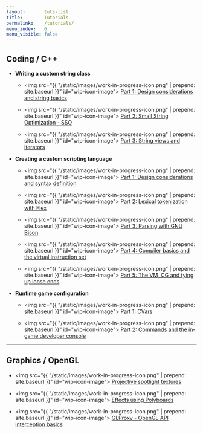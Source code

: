 ```yaml
---
layout:       tuts-list
title:        Tutorials
permalink:    /tutorials/
menu_index:   6
menu_visible: false
---
```


## Coding / C++

- **Writing a custom string class**

  - <img src="{{ "/static/images/work-in-progress-icon.png" | prepend: site.baseurl }}" id="wip-icon-image">
  [Part 1: Design considerations and string basics](#)

  - <img src="{{ "/static/images/work-in-progress-icon.png" | prepend: site.baseurl }}" id="wip-icon-image">
  [Part 2: Small String Optimization - SSO](#)

  - <img src="{{ "/static/images/work-in-progress-icon.png" | prepend: site.baseurl }}" id="wip-icon-image">
  [Part 3: String views and iterators](#)

- **Creating a custom scripting language**

  - <img src="{{ "/static/images/work-in-progress-icon.png" | prepend: site.baseurl }}" id="wip-icon-image">
  [Part 1: Design considerations and syntax definition](#)

  - <img src="{{ "/static/images/work-in-progress-icon.png" | prepend: site.baseurl }}" id="wip-icon-image">
  [Part 2: Lexical tokenization with Flex](#)

  - <img src="{{ "/static/images/work-in-progress-icon.png" | prepend: site.baseurl }}" id="wip-icon-image">
  [Part 3: Parsing with GNU Bison](#)

  - <img src="{{ "/static/images/work-in-progress-icon.png" | prepend: site.baseurl }}" id="wip-icon-image">
  [Part 4: Compiler basics and the virtual instruction set](#)

  - <img src="{{ "/static/images/work-in-progress-icon.png" | prepend: site.baseurl }}" id="wip-icon-image">
  [Part 5: The VM, CG and tying up loose ends](#)

- **Runtime game configuration**

  - <img src="{{ "/static/images/work-in-progress-icon.png" | prepend: site.baseurl }}" id="wip-icon-image">
  [Part 1: CVars](#)

  - <img src="{{ "/static/images/work-in-progress-icon.png" | prepend: site.baseurl }}" id="wip-icon-image">
  [Part 2: Commands and the in-game developer console](#)

----

## Graphics / OpenGL

- <img src="{{ "/static/images/work-in-progress-icon.png" | prepend: site.baseurl }}" id="wip-icon-image">
[Projective spotlight textures](#)

- <img src="{{ "/static/images/work-in-progress-icon.png" | prepend: site.baseurl }}" id="wip-icon-image">
[Effects using Polyboards](#)

- <img src="{{ "/static/images/work-in-progress-icon.png" | prepend: site.baseurl }}" id="wip-icon-image">
[GLProxy - OpenGL API interception basics](#)

